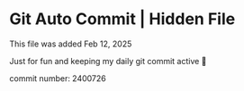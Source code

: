 # Git Auto Commit | Hidden File

This file was added Feb 12, 2025

Just for fun and keeping my daily git commit active 🤪

commit number: 2400726
